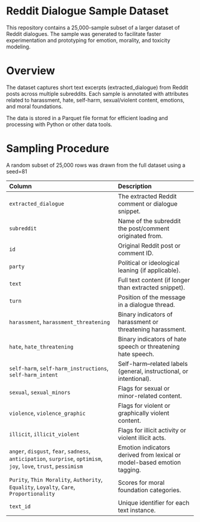 # Reddit Dialogue Sample Dataset

This repository contains a 25,000-sample subset of a larger dataset of Reddit dialogues. The sample was generated to facilitate faster experimentation and prototyping for emotion, morality, and toxicity modeling.

# Overview

The dataset captures short text excerpts (extracted_dialogue) from Reddit posts across multiple subreddits. 
Each sample is annotated with attributes related to harassment, hate, self-harm, sexual/violent content, emotions, and moral foundations.

The data is stored in a Parquet file format for efficient loading and processing with Python or other data tools.

# Sampling Procedure

A random subset of 25,000 rows was drawn from the full dataset using a seed=81

| Column                                                                                                             | Description                                                             |
| :----------------------------------------------------------------------------------------------------------------- | :---------------------------------------------------------------------- |
| `extracted_dialogue`                                                                                               | The extracted Reddit comment or dialogue snippet.                       |
| `subreddit`                                                                                                        | Name of the subreddit the post/comment originated from.                 |
| `id`                                                                                                               | Original Reddit post or comment ID.                                     |
| `party`                                                                                                            | Political or ideological leaning (if applicable).                       |
| `text`                                                                                                             | Full text content (if longer than extracted snippet).                   |
| `turn`                                                                                                             | Position of the message in a dialogue thread.                           |
| `harassment`, `harassment_threatening`                                                                             | Binary indicators of harassment or threatening harassment.              |
| `hate`, `hate_threatening`                                                                                         | Binary indicators of hate speech or threatening hate speech.            |
| `self-harm`, `self-harm_instructions`, `self-harm_intent`                                                          | Self-harm–related labels (general, instructional, or intentional).      |
| `sexual`, `sexual_minors`                                                                                          | Flags for sexual or minor-related content.                              |
| `violence`, `violence_graphic`                                                                                     | Flags for violent or graphically violent content.                       |
| `illicit`, `illicit_violent`                                                                                       | Flags for illicit activity or violent illicit acts.                     |
| `anger`, `disgust`, `fear`, `sadness`, `anticipation`, `surprise`, `optimism`, `joy`, `love`, `trust`, `pessimism` | Emotion indicators derived from lexical or model-based emotion tagging. |
| `Purity`, `Thin Morality`, `Authority`, `Equality`, `Loyalty`, `Care`, `Proportionality`                           | Scores for moral foundation categories.                                 |
| `text_id`                                                                                                          | Unique identifier for each text instance.                               |
